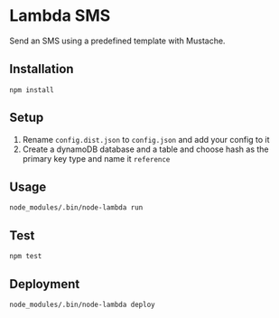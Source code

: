 # Lambda SMS

Send an SMS using a predefined template with Mustache.

## Installation

    npm install
    
## Setup

1. Rename `config.dist.json` to `config.json` and add your config to it
2. Create a dynamoDB database and a table and choose hash as the primary key type and name it `reference`
    
## Usage

    node_modules/.bin/node-lambda run
    
## Test

    npm test
    
## Deployment

    node_modules/.bin/node-lambda deploy